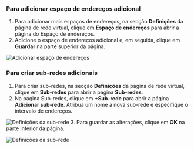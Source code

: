 ### <a name="to-add-additional-address-space"></a>Para adicionar espaço de endereços adicional

1. Para adicionar mais espaços de endereços, na secção **Definições** da página de rede virtual, clique em **Espaço de endereços** para abrir a página do Espaço de endereços.
2. Adicione o espaço de endereços adicional e, em seguida, clique em **Guardar** na parte superior da página.

  ![Adicionar espaço de endereços](./media/vpn-gateway-additional-address-space-include/address_space.png)

### <a name="to-create-additional-subnets"></a>Para criar sub-redes adicionais

1. Para criar sub-redes, na secção **Definições** da página de rede virtual, clique em **Sub-redes** para abrir a página **Sub-redes**. 
2. Na página Sub-redes, clique em **+Sub-rede** para abrir a página **Adicionar sub-rede**. Atribua um nome à nova sub-rede e especifique o intervalo de endereços.

  ![Definições da sub-rede](./media/vpn-gateway-additional-address-space-include/add_subnet.png)
3. Para guardar as alterações, clique em **OK** na parte inferior da página.

  ![Definições da sub-rede](./media/vpn-gateway-additional-address-space-include/ok.png)
